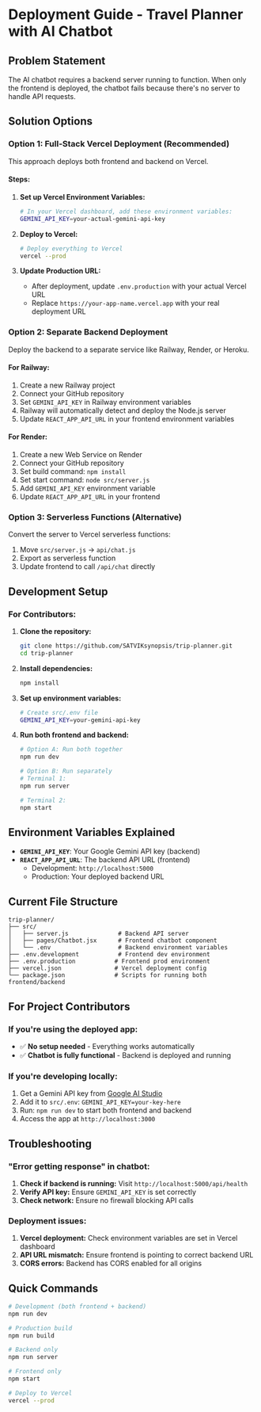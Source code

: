 # Deployment Guide - Travel Planner with AI Chatbot

## Problem Statement
The AI chatbot requires a backend server running to function. When only the frontend is deployed, the chatbot fails because there's no server to handle API requests.

## Solution Options

### Option 1: Full-Stack Vercel Deployment (Recommended)

This approach deploys both frontend and backend on Vercel.

#### Steps:

1. **Set up Vercel Environment Variables:**
   ```bash
   # In your Vercel dashboard, add these environment variables:
   GEMINI_API_KEY=your-actual-gemini-api-key
   ```

2. **Deploy to Vercel:**
   ```bash
   # Deploy everything to Vercel
   vercel --prod
   ```

3. **Update Production URL:**
   - After deployment, update `.env.production` with your actual Vercel URL
   - Replace `https://your-app-name.vercel.app` with your real deployment URL

### Option 2: Separate Backend Deployment

Deploy the backend to a separate service like Railway, Render, or Heroku.

#### For Railway:
1. Create a new Railway project
2. Connect your GitHub repository
3. Set `GEMINI_API_KEY` in Railway environment variables
4. Railway will automatically detect and deploy the Node.js server
5. Update `REACT_APP_API_URL` in your frontend environment variables

#### For Render:
1. Create a new Web Service on Render
2. Connect your GitHub repository
3. Set build command: `npm install`
4. Set start command: `node src/server.js`
5. Add `GEMINI_API_KEY` environment variable
6. Update `REACT_APP_API_URL` in your frontend

### Option 3: Serverless Functions (Alternative)

Convert the server to Vercel serverless functions:

1. Move `src/server.js` → `api/chat.js`
2. Export as serverless function
3. Update frontend to call `/api/chat` directly

## Development Setup

### For Contributors:

1. **Clone the repository:**
   ```bash
   git clone https://github.com/SATVIKsynopsis/trip-planner.git
   cd trip-planner
   ```

2. **Install dependencies:**
   ```bash
   npm install
   ```

3. **Set up environment variables:**
   ```bash
   # Create src/.env file
   GEMINI_API_KEY=your-gemini-api-key
   ```

4. **Run both frontend and backend:**
   ```bash
   # Option A: Run both together
   npm run dev
   
   # Option B: Run separately
   # Terminal 1:
   npm run server
   
   # Terminal 2:
   npm start
   ```

## Environment Variables Explained

- **`GEMINI_API_KEY`**: Your Google Gemini API key (backend)
- **`REACT_APP_API_URL`**: The backend API URL (frontend)
  - Development: `http://localhost:5000`
  - Production: Your deployed backend URL

## Current File Structure
```
trip-planner/
├── src/
│   ├── server.js              # Backend API server
│   ├── pages/Chatbot.jsx      # Frontend chatbot component
│   └── .env                   # Backend environment variables
├── .env.development           # Frontend dev environment
├── .env.production           # Frontend prod environment
├── vercel.json               # Vercel deployment config
└── package.json              # Scripts for running both frontend/backend
```

## For Project Contributors

### If you're using the deployed app:
- ✅ **No setup needed** - Everything works automatically
- ✅ **Chatbot is fully functional** - Backend is deployed and running

### If you're developing locally:
1. Get a Gemini API key from [Google AI Studio](https://aistudio.google.com/)
2. Add it to `src/.env`: `GEMINI_API_KEY=your-key-here`
3. Run: `npm run dev` to start both frontend and backend
4. Access the app at `http://localhost:3000`

## Troubleshooting

### "Error getting response" in chatbot:
1. **Check if backend is running:** Visit `http://localhost:5000/api/health`
2. **Verify API key:** Ensure `GEMINI_API_KEY` is set correctly
3. **Check network:** Ensure no firewall blocking API calls

### Deployment issues:
1. **Vercel deployment:** Check environment variables are set in Vercel dashboard
2. **API URL mismatch:** Ensure frontend is pointing to correct backend URL
3. **CORS errors:** Backend has CORS enabled for all origins

## Quick Commands

```bash
# Development (both frontend + backend)
npm run dev

# Production build
npm run build

# Backend only
npm run server

# Frontend only  
npm start

# Deploy to Vercel
vercel --prod
```
